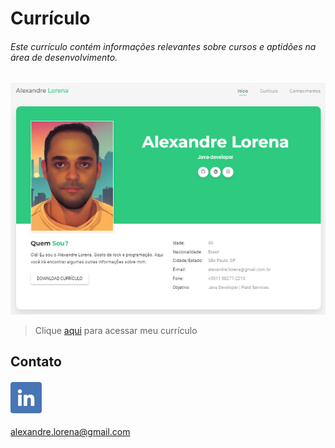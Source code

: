 # Currículo

###### Este currículo contém informações relevantes sobre cursos e aptidões na área de desenvolvimento.

![](site.png)

> Clique [aqui](https://alexandrelorena.github.io/index.html#home) para acessar meu currículo

## Contato

#### [![](images/linkedin1.png)](https://www.linkedin.com/in/alexandreluizlorena/)  

alexandre.lorena@gmail.com


